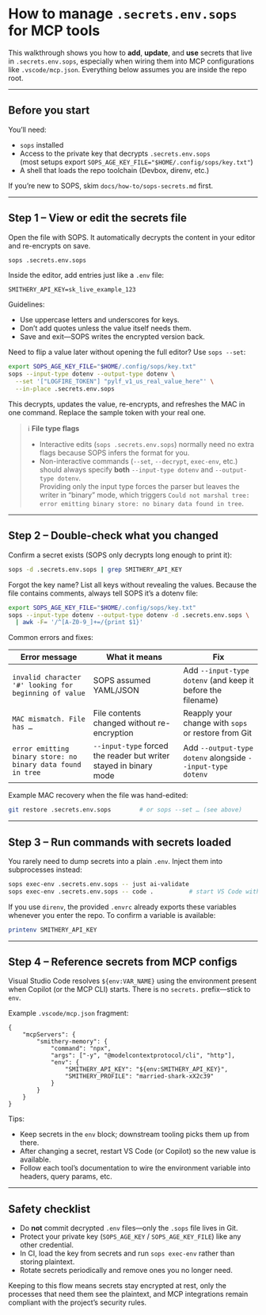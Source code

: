 # How to manage `.secrets.env.sops` for MCP tools

This walkthrough shows you how to **add**, **update**, and **use** secrets that live in `.secrets.env.sops`, especially when wiring them into MCP configurations like `.vscode/mcp.json`. Everything below assumes you are inside the repo root.

---

## Before you start

You’ll need:

-   `sops` installed
-   Access to the private key that decrypts `.secrets.env.sops`  
    (most setups export `SOPS_AGE_KEY_FILE="$HOME/.config/sops/key.txt"`)
-   A shell that loads the repo toolchain (Devbox, direnv, etc.)

If you’re new to SOPS, skim `docs/how-to/sops-secrets.md` first.

---

## Step 1 – View or edit the secrets file

Open the file with SOPS. It automatically decrypts the content in your editor and re-encrypts on save.

```bash
sops .secrets.env.sops
```

Inside the editor, add entries just like a `.env` file:

```dotenv
SMITHERY_API_KEY=sk_live_example_123
```

Guidelines:

-   Use uppercase letters and underscores for keys.
-   Don’t add quotes unless the value itself needs them.
-   Save and exit—SOPS writes the encrypted version back.

Need to flip a value later without opening the full editor? Use `sops --set`:

```bash
export SOPS_AGE_KEY_FILE="$HOME/.config/sops/key.txt"
sops --input-type dotenv --output-type dotenv \
  --set '["LOGFIRE_TOKEN"] "pylf_v1_us_real_value_here"' \
  --in-place .secrets.env.sops
```

This decrypts, updates the value, re-encrypts, and refreshes the MAC in one command. Replace the sample token with your real one.

> ℹ️ **File type flags**
>
> -   Interactive edits (`sops .secrets.env.sops`) normally need no extra flags because SOPS infers the format for you.
> -   Non-interactive commands (`--set`, `--decrypt`, `exec-env`, etc.) should always specify **both** `--input-type dotenv` and `--output-type dotenv`.  
>     Providing only the input type forces the parser but leaves the writer in “binary” mode, which triggers `Could not marshal tree: error emitting binary store: no binary data found in tree`.

---

## Step 2 – Double-check what you changed

Confirm a secret exists (SOPS only decrypts long enough to print it):

```bash
sops -d .secrets.env.sops | grep SMITHERY_API_KEY
```

Forgot the key name? List all keys without revealing the values. Because the file contains comments, always tell SOPS it’s a dotenv file:

```bash
export SOPS_AGE_KEY_FILE="$HOME/.config/sops/key.txt"
sops --input-type dotenv --output-type dotenv -d .secrets.env.sops \
  | awk -F= '/^[A-Z0-9_]+=/{print $1}'
```

Common errors and fixes:

| Error message                                               | What it means                                                     | Fix                                                         |
| ----------------------------------------------------------- | ----------------------------------------------------------------- | ----------------------------------------------------------- |
| `invalid character '#' looking for beginning of value`      | SOPS assumed YAML/JSON                                            | Add `--input-type dotenv` (and keep it before the filename) |
| `MAC mismatch. File has …`                                  | File contents changed without re-encryption                       | Reapply your change with `sops` or restore from Git         |
| `error emitting binary store: no binary data found in tree` | `--input-type` forced the reader but writer stayed in binary mode | Add `--output-type dotenv` alongside `--input-type dotenv`  |

Example MAC recovery when the file was hand-edited:

```bash
git restore .secrets.env.sops        # or sops --set … (see above)
```

---

## Step 3 – Run commands with secrets loaded

You rarely need to dump secrets into a plain `.env`. Inject them into subprocesses instead:

```bash
sops exec-env .secrets.env.sops -- just ai-validate
sops exec-env .secrets.env.sops -- code .          # start VS Code with secrets
```

If you use `direnv`, the provided `.envrc` already exports these variables whenever you enter the repo. To confirm a variable is available:

```bash
printenv SMITHERY_API_KEY
```

---

## Step 4 – Reference secrets from MCP configs

Visual Studio Code resolves `${env:VAR_NAME}` using the environment present when Copilot (or the MCP CLI) starts. There is no `secrets.` prefix—stick to `env`.

Example `.vscode/mcp.json` fragment:

```jsonc
{
    "mcpServers": {
        "smithery-memory": {
            "command": "npx",
            "args": ["-y", "@modelcontextprotocol/cli", "http"],
            "env": {
                "SMITHERY_API_KEY": "${env:SMITHERY_API_KEY}",
                "SMITHERY_PROFILE": "married-shark-xX2c39"
            }
        }
    }
}
```

Tips:

-   Keep secrets in the `env` block; downstream tooling picks them up from there.
-   After changing a secret, restart VS Code (or Copilot) so the new value is available.
-   Follow each tool’s documentation to wire the environment variable into headers, query params, etc.

---

## Safety checklist

-   Do **not** commit decrypted `.env` files—only the `.sops` file lives in Git.
-   Protect your private key (`SOPS_AGE_KEY` / `SOPS_AGE_KEY_FILE`) like any other credential.
-   In CI, load the key from secrets and run `sops exec-env` rather than storing plaintext.
-   Rotate secrets periodically and remove ones you no longer need.

Keeping to this flow means secrets stay encrypted at rest, only the processes that need them see the plaintext, and MCP integrations remain compliant with the project’s security rules.
